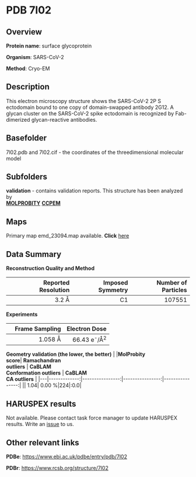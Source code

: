 # PDB 7l02

## Overview

**Protein name**: surface glycoprotein

**Organism**: SARS-CoV-2

**Method**: Cryo-EM

## Description

This electron microscopy structure shows the SARS-CoV-2 2P S ectodomain bound to one copy of domain-swapped antibody 2G12. A glycan cluster on the SARS-CoV-2 spike ectodomain is recognized by Fab-dimerized glycan-reactive antibodies.

## Basefolder

7l02.pdb and 7l02.cif - the coordinates of the threedimensional molecular model

## Subfolders





**validation** - contains validation reports. This structure has been analyzed by <br>  [**MOLPROBITY**](https://github.com/thorn-lab/coronavirus_structural_task_force/tree/master/pdb/surface_glycoprotein/SARS-CoV-2/7l02/validation/molprobity)   [**CCPEM**](https://github.com/thorn-lab/coronavirus_structural_task_force/tree/master/pdb/surface_glycoprotein/SARS-CoV-2/7l02/validation/ccpem-validation) 



## Maps

Primary map emd_23094.map available. **Click** [here](http://ftp.wwpdb.org/pub/emdb/structures/EMD-23094/map/) 

## Data Summary
**Reconstruction Quality and Method**

|   | Reported Resolution | Imposed Symmetry | Number of Particles |
|---|-------------:|----------------:|--------------:|
|   |3.2 Å|C1|107551|

**Experiments**

|   | Frame Sampling | Electron Dose |
|---|-------------:|----------------:|
|   |1.058 Å|66.43 e<sup>-</sup>/Å<sup>2</sup>|

**Geometry validation (the lower, the better)**
|   |**MolProbity<br>score**| **Ramachandran<br>outliers** | **CaBLAM<br>Conformation outliers** | **CaBLAM<br>CA outliers** |
|---|-------------:|----------------:|----------------:|----------------:|
||  1.04|  0.00 %|224|:0.0|

## HARUSPEX results

Not available. Please contact task force manager to update HARUSPEX results. Write an [issue](https://github.com/thorn-lab/coronavirus_structural_task_force/issues) to us.

## Other relevant links 
**PDBe**:  https://www.ebi.ac.uk/pdbe/entry/pdb/7l02
 
**PDBr**: https://www.rcsb.org/structure/7l02 
